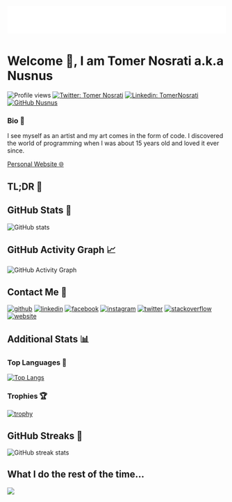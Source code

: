 <h1 align="center">
  <img src="https://raw.githubusercontent.com/nusnus/nusnus/master/name.svg" alt="Tomer Nosrati" />
</h1>

# Welcome 👋, I am Tomer Nosrati a.k.a Nusnus
![Profile views](https://gpvc.arturio.dev/Nusnus)
[![Twitter: Tomer Nosrati](https://img.shields.io/twitter/follow/tomer_nosrati?style=social)](https://twitter.com/tomer_nosrati)
[![Linkedin: TomerNosrati](https://img.shields.io/badge/-TomerNosrati-blue?style=flat-square&logo=Linkedin&logoColor=white&link=https://www.linkedin.com/in/tomernosrati/)](https://www.linkedin.com/in/tomernosrati/)
[![GitHub Nusnus](https://img.shields.io/github/followers/nusnus?label=follow&style=social)](https://github.com/Nusus)

### Bio 📓
I see myself as an artist and my art comes in the form of code.
I discovered the world of programming when I was about 15 years old and loved it ever since.

[Personal Website 🌐](http://tomernosrati.com/)

## TL;DR 🍺
## GitHub Stats 👀
![GitHub stats](https://github-readme-stats.vercel.app/api?username=Nusnus&show_icons=true&theme=radical)
## GitHub Activity Graph 📈
![GitHub Activity Graph](https://activity-graph.herokuapp.com/graph?username=Nusnus)

## Contact Me 🤙
[<img src='https://cdn.jsdelivr.net/npm/simple-icons@3.0.1/icons/github.svg' alt='github' height='40'>](https://github.com/Nusnus)  [<img src='https://cdn.jsdelivr.net/npm/simple-icons@3.0.1/icons/linkedin.svg' alt='linkedin' height='40'>](https://www.linkedin.com/in/https://www.linkedin.com/in/tomernosrati//)  [<img src='https://cdn.jsdelivr.net/npm/simple-icons@3.0.1/icons/facebook.svg' alt='facebook' height='40'>](https://www.facebook.com/https://www.facebook.com/tomer.nosrati)  [<img src='https://cdn.jsdelivr.net/npm/simple-icons@3.0.1/icons/instagram.svg' alt='instagram' height='40'>](https://www.instagram.com/https://www.instagram.com/nusnuson//)  [<img src='https://cdn.jsdelivr.net/npm/simple-icons@3.0.1/icons/twitter.svg' alt='twitter' height='40'>](https://twitter.com/https://twitter.com/tomer_nosrati)  [<img src='https://cdn.jsdelivr.net/npm/simple-icons@3.0.1/icons/stackoverflow.svg' alt='stackoverflow' height='40'>](https://stackoverflow.com/users/2458280)  [<img src='https://cdn.jsdelivr.net/npm/simple-icons@3.0.1/icons/icloud.svg' alt='website' height='40'>](http://tomernosrati.com/)

## Additional Stats 📊
### Top Languages 👅
[![Top Langs](https://github-readme-stats.vercel.app/api/top-langs/?username=Nusnus)](https://github.com/anuraghazra/github-readme-stats)
### Trophies 🏆
[![trophy](https://github-profile-trophy.vercel.app/?username=Nusnus)](https://github.com/ryo-ma/github-profile-trophy)
## GitHub Streaks 🎳
![GitHub streak stats](https://github-readme-streak-stats.herokuapp.com/?user=Nusnus)

## What I do the rest of the time...
<img src="https://github.com/saadeghi/saadeghi/blob/master/dino.gif" width="512" >



